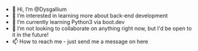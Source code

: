 - 👋 Hi, I’m @Dysgallium
- 👀 I’m interested in learning more about back-end development
- 🌱 I’m currently learning Python3 via boot.dev
- 💞️ I’m not looking to collaborate on anything right now, but I'd be open to it in the future!
- 📫 How to reach me - just send me a message on here

<!---
Dysgallium/Dysgallium is a ✨ special ✨ repository because its `README.md` (this file) appears on your GitHub profile.
You can click the Preview link to take a look at your changes.
--->

